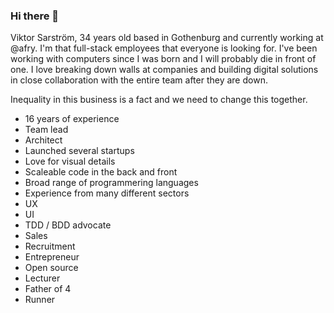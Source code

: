 ### Hi there 👋

Viktor Sarström, 34 years old based in Gothenburg and currently working at @afry. I'm that full-stack employees that everyone is looking for. I've been working with computers since I was born and I will probably die in front of one. I love breaking down walls at companies and building digital solutions in close collaboration with the entire team after they are down. 

Inequality in this business is a fact and we need to change this together.

- 16 years of experience
- Team lead
- Architect
- Launched several startups
- Love for visual details
- Scaleable code in the back and front
- Broad range of programmering languages
- Experience from many different sectors
- UX 
- UI
- TDD / BDD advocate
- Sales
- Recruitment
- Entrepreneur
- Open source
- Lecturer
- Father of 4
- Runner
